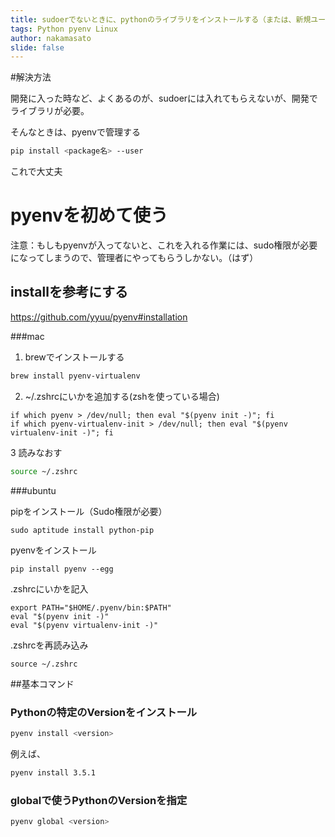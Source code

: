 ```yaml
---
title: sudoerでないときに、pythonのライブラリをインストールする（または、新規ユーザをSudoerにはしたくないけど、好きにPythonLibraryを入れてもらうのは構わない時の方法）
tags: Python pyenv Linux
author: nakamasato
slide: false
---
```

#解決方法

開発に入った時など、よくあるのが、sudoerには入れてもらえないが、開発でライブラリが必要。

そんなときは、pyenvで管理する

```bash
pip install <package名> --user
```

これで大丈夫


# pyenvを初めて使う

注意：もしもpyenvが入ってないと、これを入れる作業には、sudo権限が必要になってしまうので、管理者にやってもらうしかない。（はず）

## installを参考にする
https://github.com/yyuu/pyenv#installation

###mac

1. brewでインストールする
```bash
brew install pyenv-virtualenv
```
2. ~/.zshrcにいかを追加する(zshを使っている場合)

```
if which pyenv > /dev/null; then eval "$(pyenv init -)"; fi
if which pyenv-virtualenv-init > /dev/null; then eval "$(pyenv virtualenv-init -)"; fi
```
3 読みなおす

```bash
source ~/.zshrc
```

###ubuntu

pipをインストール（Sudo権限が必要）

```
sudo aptitude install python-pip
```

pyenvをインストール

```
pip install pyenv --egg
```

.zshrcにいかを記入

```
export PATH="$HOME/.pyenv/bin:$PATH"
eval "$(pyenv init -)"
eval "$(pyenv virtualenv-init -)"
```

.zshrcを再読み込み

```
source ~/.zshrc
```


##基本コマンド

### Pythonの特定のVersionをインストール

```bash
pyenv install <version>
```

例えば、

```bash
pyenv install 3.5.1
```


### globalで使うPythonのVersionを指定

```bash
pyenv global <version>
```

